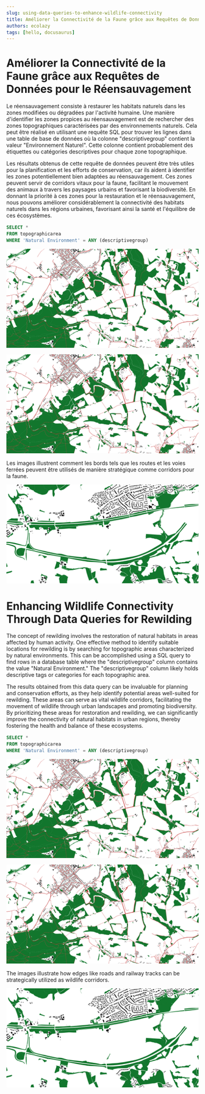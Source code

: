 ```yaml
---
slug: using-data-queries-to-enhance-wildlife-connectivity
title: Améliorer la Connectivité de la Faune grâce aux Requêtes de Données pour le Réensauvagement
authors: ecolazy
tags: [hello, docusaurus]
---
```


# Améliorer la Connectivité de la Faune grâce aux Requêtes de Données pour le Réensauvagement

Le réensauvagement consiste à restaurer les habitats naturels dans les zones modifiées ou dégradées par l'activité humaine. Une manière d'identifier les zones propices au réensauvagement est de rechercher des zones topographiques caractérisées par des environnements naturels. Cela peut être réalisé en utilisant une requête SQL pour trouver les lignes dans une table de base de données où la colonne "descriptivegroup" contient la valeur "Environnement Naturel". Cette colonne contient probablement des étiquettes ou catégories descriptives pour chaque zone topographique.

Les résultats obtenus de cette requête de données peuvent être très utiles pour la planification et les efforts de conservation, car ils aident à identifier les zones potentiellement bien adaptées au réensauvagement. Ces zones peuvent servir de corridors vitaux pour la faune, facilitant le mouvement des animaux à travers les paysages urbains et favorisant la biodiversité. En donnant la priorité à ces zones pour la restauration et le réensauvagement, nous pouvons améliorer considérablement la connectivité des habitats naturels dans les régions urbaines, favorisant ainsi la santé et l'équilibre de ces écosystèmes.

``` sql
SELECT *
FROM topographicarea
WHERE 'Natural Environment' = ANY (descriptivegroup)
```

![Docusaurus Plushie](/img/wildlife-corridors-2.png)

![Docusaurus Plushie](/img/wildlife-corridors-2.png)

Les images illustrent comment les bords tels que les routes et les voies ferrées peuvent être utilisés de manière stratégique comme corridors pour la faune.


![Docusaurus Plushie](/img/wildlife-corridors-3.png)

# Enhancing Wildlife Connectivity Through Data Queries for Rewilding

The concept of rewilding involves the restoration of natural habitats in areas affected by human activity. One effective method to identify suitable locations for rewilding is by searching for topographic areas characterized by natural environments. This can be accomplished using a SQL query to find rows in a database table where the "descriptivegroup" column contains the value "Natural Environment." The "descriptivegroup" column likely holds descriptive tags or categories for each topographic area.

The results obtained from this data query can be invaluable for planning and conservation efforts, as they help identify potential areas well-suited for rewilding. These areas can serve as vital wildlife corridors, facilitating the movement of wildlife through urban landscapes and promoting biodiversity. By prioritizing these areas for restoration and rewilding, we can significantly improve the connectivity of natural habitats in urban regions, thereby fostering the health and balance of these ecosystems.

``` sql
SELECT *
FROM topographicarea
WHERE 'Natural Environment' = ANY (descriptivegroup)
```

![Docusaurus Plushie](/img/wildlife-corridors-2.png)

![Docusaurus Plushie](/img/wildlife-corridors-2.png)

The images illustrate how edges like roads and railway tracks can be strategically utilized as wildlife corridors.

![Docusaurus Plushie](/img/wildlife-corridors-3.png)
